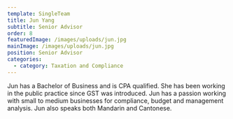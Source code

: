 ```yaml
---
template: SingleTeam
title: Jun Yang
subtitle: Senior Advisor
order: 8
featuredImage: /images/uploads/jun.jpg
mainImage: /images/uploads/jun.jpg
position: Senior Advisor
categories:
  - category: Taxation and Compliance
---
```


Jun has a Bachelor of Business and is CPA qualified. She has been working in the public practice since GST was introduced. Jun has a passion working with small to medium businesses for compliance, budget and management analysis. Jun also speaks both Mandarin and Cantonese.
